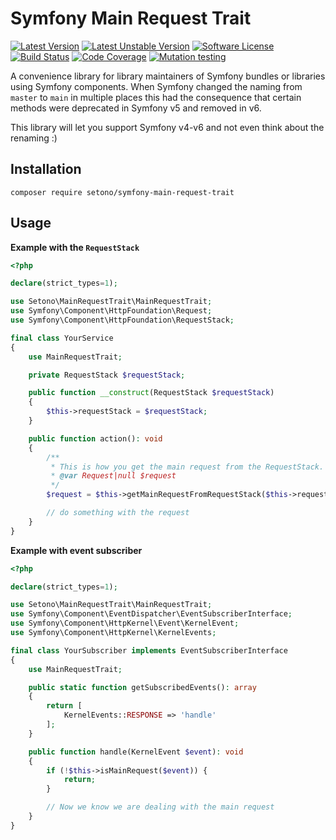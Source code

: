 # Symfony Main Request Trait

[![Latest Version][ico-version]][link-packagist]
[![Latest Unstable Version][ico-unstable-version]][link-packagist]
[![Software License][ico-license]](LICENSE)
[![Build Status][ico-github-actions]][link-github-actions]
[![Code Coverage][ico-code-coverage]][link-code-coverage]
[![Mutation testing][ico-infection]][link-infection]

A convenience library for library maintainers of Symfony bundles or libraries using Symfony components. When Symfony
changed the naming from `master` to `main` in multiple places this had the consequence that certain methods were deprecated
in Symfony v5 and removed in v6.

This library will let you support Symfony v4-v6 and not even think about the renaming :)

## Installation

```shell
composer require setono/symfony-main-request-trait
```

## Usage

**Example with the `RequestStack`**
```php
<?php

declare(strict_types=1);

use Setono\MainRequestTrait\MainRequestTrait;
use Symfony\Component\HttpFoundation\Request;
use Symfony\Component\HttpFoundation\RequestStack;

final class YourService
{
    use MainRequestTrait;

    private RequestStack $requestStack;

    public function __construct(RequestStack $requestStack)
    {
        $this->requestStack = $requestStack;
    }

    public function action(): void
    {
        /**
         * This is how you get the main request from the RequestStack. No need to worry about master/main, just get it
         * @var Request|null $request
         */
        $request = $this->getMainRequestFromRequestStack($this->requestStack);

        // do something with the request
    }
}
```

**Example with event subscriber**

```php
<?php

declare(strict_types=1);

use Setono\MainRequestTrait\MainRequestTrait;
use Symfony\Component\EventDispatcher\EventSubscriberInterface;
use Symfony\Component\HttpKernel\Event\KernelEvent;
use Symfony\Component\HttpKernel\KernelEvents;

final class YourSubscriber implements EventSubscriberInterface
{
    use MainRequestTrait;

    public static function getSubscribedEvents(): array
    {
        return [
            KernelEvents::RESPONSE => 'handle'
        ];
    }

    public function handle(KernelEvent $event): void
    {
        if (!$this->isMainRequest($event)) {
            return;
        }

        // Now we know we are dealing with the main request
    }
}
```

[ico-version]: https://poser.pugx.org/setono/symfony-main-request-trait/v/stable
[ico-unstable-version]: https://poser.pugx.org/setono/symfony-main-request-trait/v/unstable
[ico-license]: https://poser.pugx.org/setono/symfony-main-request-trait/license
[ico-github-actions]: https://github.com/Setono/symfony-main-request-trait/workflows/build/badge.svg
[ico-code-coverage]: https://codecov.io/gh/Setono/symfony-main-request-trait/branch/master/graph/badge.svg
[ico-infection]: https://img.shields.io/endpoint?style=flat&url=https%3A%2F%2Fbadge-api.stryker-mutator.io%2Fgithub.com%2FSetono%2Fsymfony-main-request-trait%2Fmaster

[link-packagist]: https://packagist.org/packages/setono/symfony-main-request-trait
[link-github-actions]: https://github.com/Setono/symfony-main-request-trait/actions
[link-code-coverage]: https://codecov.io/gh/Setono/symfony-main-request-trait
[link-infection]: https://dashboard.stryker-mutator.io/reports/github.com/Setono/symfony-main-request-trait/master

